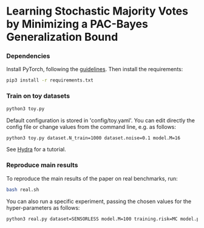 # Learning Stochastic Majority Votes by Minimizing a PAC-Bayes Generalization Bound

### Dependencies

Install PyTorch, following the [guidelines](https://pytorch.org/get-started/locally/).
Then install the requirements:

```bash
pip3 install -r requirements.txt
```

### Train on toy datasets
```bash
python3 toy.py
```

Default configuration is stored in 'config/toy.yaml'. You can edit directly the config file or change values from the command line, e.g. as follows: 
```bash
python3 toy.py dataset.N_train=1000 dataset.noise=0.1 model.M=16
```
See [Hydra](https://hydra.cc/docs/intro/) for a tutorial.

### Reproduce main results
To reproduce the main results of the paper on real benchmarks, run:
```bash
bash real.sh
```

You can also run a specific experiment, passing the chosen values for the hyper-parameters as follows:
```bash
python3 real.py dataset=SENSORLESS model.M=100 training.risk=MC model.pred=rf model.prior=2 model.tree_depth=5
```